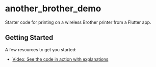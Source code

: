 # another_brother_demo

Starter code for printing on a wireless Brother printer from a Flutter app.

## Getting Started

A few resources to get you started:

- [Video: See the code in action with explanations](https://youtu.be/qYLMNV394Iw)

